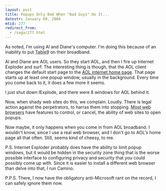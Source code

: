 ```yaml
---
layout: post
title: Popups Only Bad When "Bad Guys" Do It...
datestr: January 09, 2004
mtid: 277
redirect_from:
  - /saga/277.html
---
```


As noted, I'm using Al and Diane's computer.  I'm doing this because of an inability to put <acronym title="Wook's New PowerBook">Table9</acronym> on their broadband.

Al and Diane are AOL users.  So they start AOL, and then I fire up Internet Exploder and surf.  The interesting thing is though, that the AOL client changes the default start page to the <a href="http://www.aol.com/" title="AOL Home Page">AOL internet home page</a>.  That page starts up at least one popup window, usually in the background.  Every time you come back to it, it does a few more it seems.

I just shut down IExplode, and there were 8 windows for AOL behind it.

Now, when shady web sites do this, we complain.  Loudly.  There is legal action against the perpetrators, to harras them into stopping. <acronym title="Pretty much all of them except MS Internet Exploder">Most web browsers</acronym> have features to control, or cancel, the ability of web sites to open popups.

Now maybe, it only happens when you come in from AOL broadband.  I wouldn't know, since I use a real web browser, and I don't go to AOL's home page all that often.  Still, seems kind of cheesy, to me.

P.S. Internet Exploder probably does have the ability to limit popup windows, but it would be hidden in the security zone thing that is the worse possible interface to configuring privacy and security that you could possibly come up with.  Since it is easier to install a different web browser than delve into that, I run Camino.

P.P.S. There, I now have the obligatory anti-Microsoft rant on the record, I can safely ignore them now.

